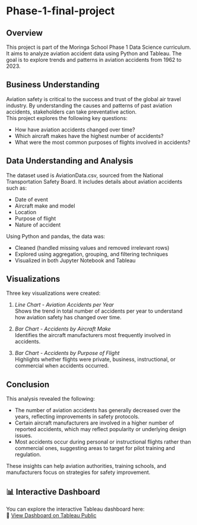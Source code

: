 # Phase-1-final-project

## Overview  
This project is part of the Moringa School Phase 1 Data Science curriculum. It aims to analyze aviation accident data using Python and Tableau. The goal is to explore trends and patterns in aviation accidents from 1962 to 2023.

## Business Understanding  
Aviation safety is critical to the success and trust of the global air travel industry. By understanding the causes and patterns of past aviation accidents, stakeholders can take preventative action.  
This project explores the following key questions:
- How have aviation accidents changed over time?
- Which aircraft makes have the highest number of accidents?
- What were the most common purposes of flights involved in accidents?

## Data Understanding and Analysis  
The dataset used is AviationData.csv, sourced from the National Transportation Safety Board. It includes details about aviation accidents such as:
- Date of event
- Aircraft make and model
- Location
- Purpose of flight
- Nature of accident

Using Python and pandas, the data was:
- Cleaned (handled missing values and removed irrelevant rows)
- Explored using aggregation, grouping, and filtering techniques
- Visualized in both Jupyter Notebook and Tableau

## Visualizations  
Three key visualizations were created:

1. *Line Chart - Aviation Accidents per Year*  
   Shows the trend in total number of accidents per year to understand how aviation safety has changed over time.

2. *Bar Chart - Accidents by Aircraft Make*  
   Identifies the aircraft manufacturers most frequently involved in accidents.

3. *Bar Chart - Accidents by Purpose of Flight*  
   Highlights whether flights were private, business, instructional, or commercial when accidents occurred.

## Conclusion  
This analysis revealed the following:
- The number of aviation accidents has generally decreased over the years, reflecting improvements in safety protocols.
- Certain aircraft manufacturers are involved in a higher number of reported accidents, which may reflect popularity or underlying design issues.
- Most accidents occur during personal or instructional flights rather than commercial ones, suggesting areas to target for pilot training and regulation.

These insights can help aviation authorities, training schools, and manufacturers focus on strategies for safety improvement.
## 📊 Interactive Dashboard

You can explore the interactive Tableau dashboard here:  
🔗 [View Dashboard on Tableau Public](https://public.tableau.com/app/profile/angela.chesire/viz/Book1_17512381913470/Dashboard1?publish=yes)
